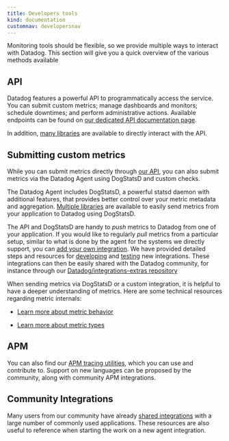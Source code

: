 ```yaml
---
title: Developers tools
kind: documentation
customnav: developersnav
---
```


Monitoring tools should be flexible, so we provide multiple ways to interact with Datadog. This section will give you a quick overview of the various methods available

## API
Datadog features a powerful API to programmatically access the service. You can submit custom metrics; manage dashboards and monitors; schedule downtimes; and perform administrative actions.
Available endpoints can be found on [our dedicated API documentation page](/api).

In addition, [many libraries](/developers/libraries/#api-and-dogstatsd-client-libraries) are available to directly interact with the API.

## Submitting custom metrics
While you can submit metrics directly through [our API](/api), you can also submit metrics via the Datadog Agent using DogStatsD and custom checks.

The Datadog Agent includes DogStatsD, a powerful statsd daemon with additional features, that provides better control over your metric metadata and aggregation.
[Multiple libraries](/developers/libraries) are available to easily send metrics from your application to Datadog using DogStatsD.

The API and DogStatsD are handy to _push_ metrics to Datadog from one of your application.
If you would like to regularly _pull_ metrics from a particular setup, similar to what is done by the agent for the systems we directly support, you can [add your own integration](/developers/integrations/). We have provided detailed steps and resources for [developing](/integrations/integration_sdk) and [testing](/developers/integrations/testing/) new integrations.
These integrations can then be easily shared with the Datadog community, for instance through our [Datadog/integrations-extras repository](https://github.com/DataDog/integrations-extras)

When sending metrics via DogStatsD or a custom integration, it is helpful to have a deeper understanding of metrics. Here are some technical resources regarding metric internals:

* [Learn more about metric behavior](/developers/metrics)

* [Learn more about metric types](/developers/metrics)

## APM
You can also find our [APM tracing utilities](/developers/libraries/#apm-tracing-client-libraries), which you can use and contribute to. Support on new languages can be proposed by the community, along with community APM integrations.

## Community Integrations
Many users from our community have already [shared integrations](/developers/libraries/#community-integrations) with a large number of commonly used applications.
These resources are also useful to reference when starting the work on a new agent integration.
